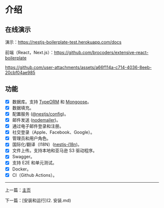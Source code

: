 # 介绍

## 在线演示

演示：<https://nestjs-boilerplate-test.herokuapp.com/docs>

前端（React，Next.js）：<https://github.com/brocoders/extensive-react-boilerplate>

<https://github.com/user-attachments/assets/a66f114a-c714-4036-8eeb-20cbf04ae985>

## 功能

- [x] 数据库。支持 [TypeORM](https://www.npmjs.com/package/typeorm) 和 [Mongoose](https://www.npmjs.com/package/mongoose)。
- [x] 数据填充。
- [x] 配置服务 ([@nestjs/config](https://www.npmjs.com/package/@nestjs/config))。
- [x] 邮件发送 ([nodemailer](https://www.npmjs.com/package/nodemailer))。
- [x] 通过电子邮件登录和注册。
- [x] 社交登录（Apple、Facebook、Google）。
- [x] 管理员和用户角色。
- [x] 国际化/翻译（I18N）([nestjs-i18n](https://www.npmjs.com/package/nestjs-i18n))。
- [x] 文件上传。支持本地和亚马逊 S3 驱动程序。
- [x] Swagger。
- [x] 支持 E2E 和单元测试。
- [x] Docker。
- [x] CI（Github Actions）。

---

上一篇：[主页](readme.md)

下一篇：[安装和运行](2. 安装.md)
